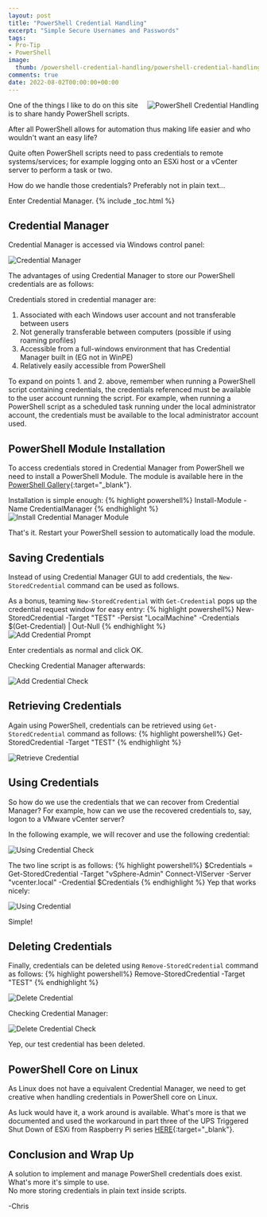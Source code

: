 ```yaml
---
layout: post
title: "PowerShell Credential Handling" 
excerpt: "Simple Secure Usernames and Passwords"
tags: 
- Pro-Tip
- PowerShell
image:
  thumb: /powershell-credential-handling/powershell-credential-handling-01.png
comments: true
date: 2022-08-02T00:00:00+00:00
---
```

<img style="float: right; margin: 0px 0px 10px 10px;" alt="PowerShell Credential Handling" src="/images/powershell-credential-handling/powershell-credential-handling-01.png">
One of the things I like to do on this site is to share handy PowerShell scripts. 

After all PowerShell allows for automation thus making life easier and who wouldn't want an easy life?

Quite often PowerShell scripts need to pass credentials to remote systems/services; for example logging onto an ESXi host or  a vCenter server to perform a task or two. 

How do we handle those credentials? Preferably not in plain text... 

Enter Credential Manager.
{% include _toc.html %}
## Credential Manager
Credential Manager is accessed via Windows control panel:

<img style="display: block; margin-left: auto; margin-right: auto;" alt="Credential Manager" src="/images/powershell-credential-handling/powershell-credential-handling-02.png">

The advantages of using Credential Manager to store our PowerShell credentials are as follows:

Credentials stored in credential manager are:

1. Associated with each Windows user account and not transferable between users
2. Not generally transferable between computers (possible if using roaming profiles)
3. Accessible from a full-windows environment that has Credential Manager built in (EG not in WinPE)
4. Relatively easily accessible from PowerShell  

To expand on points 1. and 2. above, remember when running a PowerShell script containing credentials, the credentials referenced must be available to the user account running the script.  For example, when running a PowerShell script as a scheduled task running under the local administrator account, the credentials must be available to the local administrator account used. 

## PowerShell Module Installation
To access credentials stored in Credential Manager from PowerShell we need to install a PowerShell Module. The module is available here in the [PowerShell Gallery](https://www.powershellgallery.com/packages/CredentialManager/2.0){:target="_blank"}.

Installation is simple enough:
{% highlight powershell%}
Install-Module -Name CredentialManager
{% endhighlight %}
<img style="display: block; margin-left: auto; margin-right: auto;" alt="Install Credential Manager Module" src="/images/powershell-credential-handling/powershell-credential-handling-03.png">

That's it. Restart your PowerShell session to automatically load the module.

## Saving Credentials
Instead of using Credential Manager GUI to add credentials, the `New-StoredCredential` command can be used as follows.

As a bonus, teaming `New-StoredCredential` with `Get-Credential` pops up the credential request window for easy entry:
{% highlight powershell%}
New-StoredCredential -Target "TEST" -Persist "LocalMachine" -Credentials $(Get-Credential) | Out-Null
{% endhighlight %}
<img style="display: block; margin-left: auto; margin-right: auto;" alt="Add Credential Prompt" src="/images/powershell-credential-handling/powershell-credential-handling-04.png">

Enter credentials as normal and click OK.

Checking Credential Manager afterwards:

<img style="display: block; margin-left: auto; margin-right: auto;" alt="Add Credential Check" src="/images/powershell-credential-handling/powershell-credential-handling-05.png">

## Retrieving Credentials
Again using PowerShell, credentials can be retrieved using `Get-StoredCredential` command as follows:
{% highlight powershell%}
Get-StoredCredential -Target "TEST"
{% endhighlight %}

<img style="display: block; margin-left: auto; margin-right: auto;" alt="Retrieve Credential" src="/images/powershell-credential-handling/powershell-credential-handling-06.png">

## Using Credentials
So how do we use the credentials that we can recover from Credential Manager?  For example, how can we use the recovered credentials to, say, logon to a VMware vCenter server?

In the following example, we will recover and use the following credential:

<img style="display: block; margin-left: auto; margin-right: auto;" alt="Using Credential Check" src="/images/powershell-credential-handling/powershell-credential-handling-07.png">

The two line script is as follows:
{% highlight powershell%}
$Credentials = Get-StoredCredential -Target "vSphere-Admin"
Connect-VIServer -Server "vcenter.local" -Credential $Credentials
{% endhighlight %}
Yep that works nicely:

<img style="display: block; margin-left: auto; margin-right: auto;" alt="Using Credential" src="/images/powershell-credential-handling/powershell-credential-handling-08.png">

Simple!

## Deleting Credentials
Finally, credentials can be deleted using `Remove-StoredCredential` command as follows:
{% highlight powershell%}
Remove-StoredCredential -Target "TEST"
{% endhighlight %}

<img style="display: block; margin-left: auto; margin-right: auto;" alt="Delete Credential" src="/images/powershell-credential-handling/powershell-credential-handling-09.png">

Checking Credential Manager:

<img style="display: block; margin-left: auto; margin-right: auto;" alt="Delete Credential Check" src="/images/powershell-credential-handling/powershell-credential-handling-10.png">

Yep, our test credential has been deleted.

## PowerShell Core on Linux
As Linux does not have a equivalent Credential Manager, we need to get creative when handling credentials in PowerShell core on Linux.

As luck would have it, a work around is available.  What's more is that we documented and used the workaround in part three of the UPS Triggered Shut Down of ESXi from Raspberry Pi series [HERE](/esxi-rpi-ups-pt3/#powershell-credential-handling){:target="_blank"}.

## Conclusion and Wrap Up
A solution to implement and manage PowerShell credentials does exist. What's more it's simple to use.<br>
No more storing credentials in plain text inside scripts.

-Chris